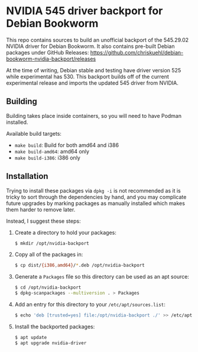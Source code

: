 NVIDIA 545 driver backport for Debian Bookworm
====

This repo contains sources to build an unofficial backport of the 545.29.02
NVIDIA driver for Debian Bookworm. It also contains pre-built Debian packages
under GitHub Releases:
https://github.com/chriskuehl/debian-bookworm-nvidia-backport/releases

At the time of writing, Debian stable and testing have driver version 525 while
experimental has 530. This backport builds off of the current experimental
release and imports the updated 545 driver from NVIDIA.


## Building

Building takes place inside containers, so you will need to have Podman
installed.

Available build targets:

* `make build`: Build for both amd64 and i386
* `make build-amd64`: amd64 only
* `make build-i386`: i386 only


## Installation

Trying to install these packages via `dpkg -i` is not recommended as it is
tricky to sort through the dependencies by hand, and you may complicate future
upgrades by marking packages as manually installed which makes them harder to
remove later.

Instead, I suggest these steps:

1. Create a directory to hold your packages:

    ```bash
    $ mkdir /opt/nvidia-backport
    ```

2. Copy all of the packages in:

    ```bash
    $ cp dist/{i386,amd64}/*.deb /opt/nvidia-backport
    ```

3. Generate a `Packages` file so this directory can be used as an apt source:

    ```bash
    $ cd /opt/nvidia-backport
    $ dpkg-scanpackages --multiversion . > Packages
    ```

4. Add an entry for this directory to your `/etc/apt/sources.list`:

    ```bash
    $ echo 'deb [trusted=yes] file:/opt/nvidia-backport ./' >> /etc/apt/sources.list
    ```

5. Install the backported packages:

    ```bash
    $ apt update
    $ apt upgrade nvidia-driver
    ```
